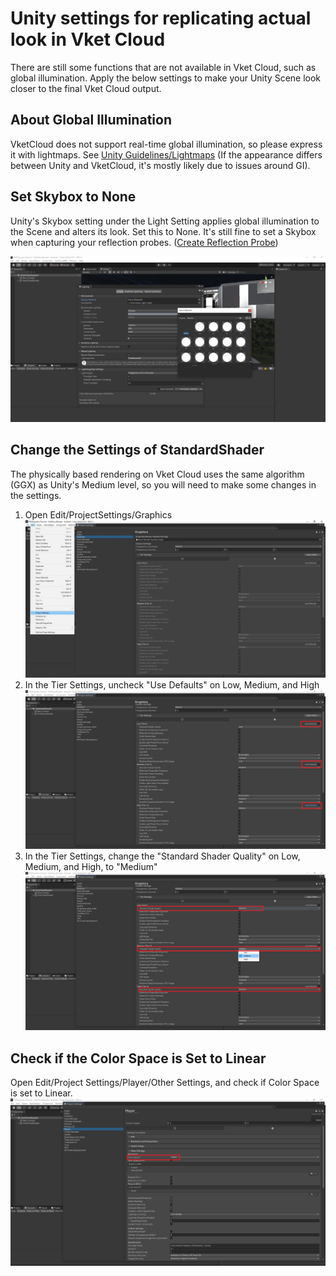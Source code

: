 # Unity settings for replicating actual look in Vket Cloud

There are still some functions that are not available in Vket Cloud, such as global illumination.
Apply the below settings to make your Unity Scene look closer to the final Vket Cloud output.

## About Global Illumination

VketCloud does not support real-time global illumination, so please express it with lightmaps. See [Unity Guidelines/Lightmaps](../WorldMakingGuide/UnityGuidelines.md#_6) (If the appearance differs between Unity and VketCloud, it's mostly likely due to issues around GI).

## Set Skybox to None

Unity's Skybox setting under the Light Setting applies global illumination to the Scene and alters its look. Set this to None.
It's still fine to set a Skybox when capturing your reflection probes. ([Create Reflection Probe](../WorldMakingGuide/ReflectionProbe.md))

![SetSkyboxToNone.jpg](he_image/SetSkyboxToNone.jpg)

## Change the Settings of StandardShader

The physically based rendering on Vket Cloud uses the same algorithm (GGX) as Unity's Medium level, so you will need to make some changes in the settings.

1. Open Edit/ProjectSettings/Graphics
![OpenGraphics.jpg](he_image/OpenGraphics.jpg)
2. In the Tier Settings, uncheck "Use Defaults" on Low, Medium, and High
![TierSettings.jpg](he_image/TierSettings.jpg)
3. In the Tier Settings, change the "Standard Shader Quality" on Low, Medium, and High, to "Medium"
![StandardShaderQuality.jpg](he_image/StandardShaderQuality.jpg)

## Check if the Color Space is Set to Linear

Open Edit/Project Settings/Player/Other Settings, and check if Color Space is set to Linear.
![ColorSpace.jpg](he_image/ColorSpace.jpg)

